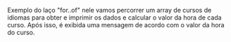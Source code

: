 Exemplo do laço "for..of" nele vamos percorrer um array de cursos de idiomas para obter e imprimir os dados e calcular o valor da hora de cada curso. Após isso, é exibida uma mensagem de acordo com o valor da hora do curso.